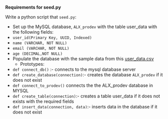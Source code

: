 **Requirements for seed.py**

Write a python script that `seed.py`:

* Set up the MySQL database, `ALX_prodev` with the table user_data with the following fields:
* `user_id(Primary Key, UUID, Indexed)`
* `name (VARCHAR, NOT NULL)`
* `email (VARCHAR, NOT NULL)`
* `age (DECIMAL,NOT NULL)`
* Populate the database with the sample data from this [user_data.csv](https://savanna.alxafrica.com/rltoken/kPrtJ_hN0TXKgEfwKY4vHg "user_data.csv")
  * Prototypes:
* `def connect_db()` :- connects to the mysql database server
* `def create_database(connection)`:- creates the database `ALX_prodev` if it does not exist
* `def connect_to_prodev()` connects the the ALX_prodev database in MYSQL
* `def create_table(connection)`:- creates a table user_data if it does not exists with the required fields
* `def insert_data(connection, data)`:- inserts data in the database if it does not exist
